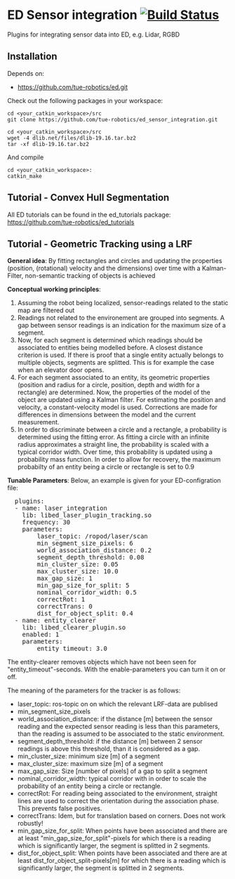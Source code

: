 ED Sensor integration [![Build Status](https://travis-ci.org/tue-robotics/ed_sensor_integration.svg?branch=master)](https://travis-ci.org/tue-robotics/ed_sensor_integration)
======

Plugins for integrating sensor data into ED, e.g. Lidar, RGBD

## Installation

Depends on:
- https://github.com/tue-robotics/ed.git

Check out the following packages in your workspace:

    cd <your_catkin_workspace>/src
    git clone https://github.com/tue-robotics/ed_sensor_integration.git
    
    cd <your_catkin_workspace>/src
    wget -4 dlib.net/files/dlib-19.16.tar.bz2
    tar -xf dlib-19.16.tar.bz2 

And compile

    cd <your_catkin_workspace>:
    catkin_make
    
## Tutorial - Convex Hull Segmentation

All ED tutorials can be found in the ed_tutorials package: https://github.com/tue-robotics/ed_tutorials

## Tutorial - Geometric Tracking using a LRF

**General idea**: By fitting rectangles and circles and updating the properties (position, (rotational) velocity and the dimensions) over time with a Kalman-Filter, non-semantic tracking of objects is achieved

**Conceptual working principles**:

  1.  Assuming the robot being localized, sensor-readings related to the static map are filtered out
  2. Readings not related to the environement are grouped into segments. A gap between sensor readings is an indication for the maximum size of a segment.
  3. Now, for each segment is determined which readings should be associated to entities being modelled before.  A closest distance criterion is used. If there is proof that a single entity actually belongs to multiple objects, segments are splitted. This is for example the case when an elevator door opens.
  4. For each segment associated to an entity, its geometric properties (position and radius for a circle, position, depth and width for a rectangle) are determined. Now, the properties of the model of the object are updated using a Kalman filter. For estimating the position and velocity, a constant-velocity model is used. Corrections are made for differences in dimensions between the model and the current measurement.
  5. In order to discriminate between a circle and a rectangle, a probability is determined using the fitting error. As fitting a circle with an infinite radius approximates a straight line, the probability is scaled with a typical corridor width. Over time, this probability is updated using a probability mass function. In order to allow for recovery, the maximum probabilty of an entity being a circle or rectangle is set to 0.9
  
  **Tunable Parameters**:
  Below, an example is given for your ED-configration file:
  <pre>
  plugins:
  - name: laser_integration
    lib: libed_laser_plugin_tracking.so
    frequency: 30
    parameters:
        laser_topic: /ropod/laser/scan
        min_segment_size_pixels: 6
        world_association_distance: 0.2
        segment_depth_threshold: 0.08
        min_cluster_size: 0.05
        max_cluster_size: 10.0
        max_gap_size: 1
        min_gap_size_for_split: 5
        nominal_corridor_width: 0.5
        correctRot: 1
        correctTrans: 0
        dist_for_object_split: 0.4
  - name: entity_clearer
    lib: libed_clearer_plugin.so
    enabled: 1
    parameters:
        entity_timeout: 3.0
</pre>

The entity-clearer removes objects which have not been seen for "entity_timeout"-seconds. With the enable-parameters you can turn it on or off.

The meaning of the parameters for the tracker is as follows:

  * laser_topic: ros-topic on on which the relevant LRF-data are publised
  * min_segment_size_pixels
  * world_association_distance: if the distance [m] between the sensor reading and the expected sensor reading is less than this parameters, than the reading is assumed to be associated to the static environment.
  * segment_depth_threshold: if the distance [m] between 2 sensor readings is above this threshold, than it is considered as a gap.
  * min_cluster_size: minimum size [m] of a segment
  * max_cluster_size: maximum size [m] of a segment
  * max_gap_size: Size [number of pixels] of a gap to split a segment
  * nominal_corridor_width: typical corridor with in order to scale the probability of an entity being a circle or rectangle.
  * correctRot: For reading being associated to the environment, straight lines are used to correct the orientation during the association phase. This prevents false positives.
  * correctTrans: Idem, but for translation based on corners. Does not work robustly!
  * min_gap_size_for_split: When points have been associated and there are at least "min_gap_size_for_split"-pixels for which there is a reading which is significantly larger, the segment is splitted in 2 segments.
  * dist_for_object_split: When points have been associated and there are at least dist_for_object_split-pixels[m] for which there is a reading which is significantly larger, the segment is splitted in 2 segments.
